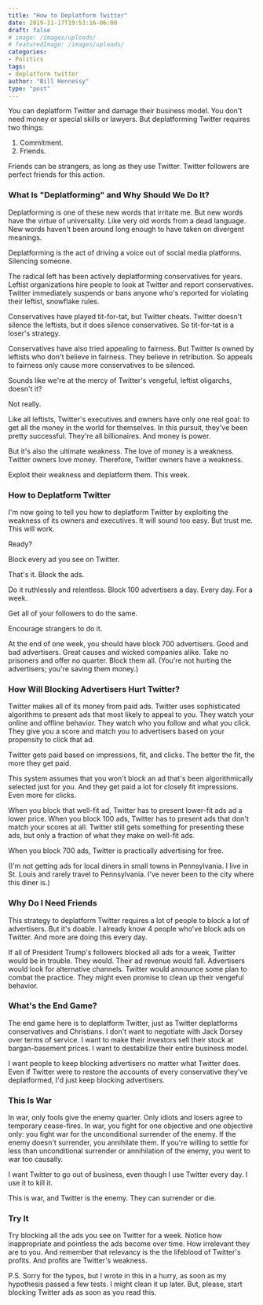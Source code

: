 ```yaml
---
title: "How to Deplatform Twitter"
date: 2019-11-17T19:53:16-06:00
draft: false
# image: /images/uploads/
# featuredImage: /images/uploads/
categories:
- Politics
tags:
- deplatform twitter
author: "Bill Hennessy"
type: "post"
---
```


You can deplatform Twitter and damage their business model. You don't need money or special skills or lawyers. But deplatforming Twitter requires two things:

1. Commitment.
2. Friends.

Friends can be strangers, as long as they use Twitter. Twitter followers are perfect friends for this action. 

### What Is "Deplatforming" and Why Should We Do It?

Deplatforming is one of these new words that irritate me. But new words have the virtue of universality. Like very old words from a dead language. New words haven't been around long enough to have taken on divergent meanings. 

Deplatforming is the act of driving a voice out of social media platforms. Silencing someone. 

The radical left has been actively deplatforming conservatives for years. Leftist organizations hire people to look at Twitter and report conservatives. Twitter immediately suspends or bans anyone who's reported for violating their leftist, snowflake rules. 

Conservatives have played tit-for-tat, but Twitter cheats. Twitter doesn't silence the leftists, but it does silence conservatives. So tit-for-tat is a loser's strategy. 

Conservatives have also tried appealing to fairness. But Twitter is owned by leftists who don't believe in fairness. They believe in retribution. So appeals to fairness only cause more conservatives to be silenced. 

Sounds like we're at the mercy of Twitter's vengeful, leftist oligarchs, doesn't it? 

Not really. 

Like all leftists, Twitter's executives and owners have only one real goal: to get all the money in the world for themselves. In this pursuit, they've been pretty successful. They're all billionaires. And money is power. 

But it's also the ultimate weakness. The love of money is a weakness. Twitter owners love money. Therefore, Twitter owners have a weakness.

Exploit their weakness and deplatform them. This week. 

### How to Deplatform Twitter

I'm now going to tell you how to deplatform Twitter by exploiting the weakness of its owners and executives. It will sound too easy. But trust me. This will work.

Ready?

Block every ad you see on Twitter. 

That's it. Block the ads. 

Do it ruthlessly and relentless. Block 100 advertisers a day. Every day. For a week. 

Get all of your followers to do the same. 

Encourage strangers to do it. 

At the end of one week, you should have block 700 advertisers. Good and bad advertisers. Great causes and wicked companies alike. Take no prisoners and offer no quarter. Block them all. (You're not hurting the advertisers; you're saving them money.)

### How Will Blocking Advertisers Hurt Twitter?

Twitter makes all of its money from paid ads. Twitter uses sophisticated algorithms to present ads that most likely to appeal to you. They watch your online and offline behavior. They watch who you follow and what you click. They give you a score and match you to advertisers based on your propensity to click that ad. 

Twitter gets paid based on impressions, fit, and clicks. The better the fit, the more they get paid. 

This system assumes that you won't block an ad that's been algorithmically selected just for you. And they get paid a lot for closely fit impressions. Even more for clicks.

When you block that well-fit ad, Twitter has to present lower-fit ads ad a lower price. When you block 100 ads, Twitter has to present ads that don't match your scores at all. Twitter still gets something for presenting these ads, but only a fraction of what they make on well-fit ads. 

When you block 700 ads, Twitter is practically advertising for free. 

(I'm not getting ads for local diners in small towns in Pennsylvania. I live in St. Louis and rarely travel to Pennsylvania. I've never been to the city where this diner is.)

### Why Do I Need Friends

This strategy to deplatform Twitter requires a lot of people to block a lot of advertisers. But it's doable. I already know 4 people who've block ads on Twitter. And more are doing this every day. 

If all of President Trump's followers blocked all ads for a week, Twitter would be in trouble. They would. Their ad revenue would fall. Advertisers would look for alternative channels. Twitter would announce some plan to combat the practice. They might even promise to clean up their vengeful behavior.

### What's the End Game?

The end game here is to deplatform Twitter, just as Twitter deplatforms conservatives and Christians. I don't want to negotiate with Jack Dorsey over terms of service. I want to make their investors sell their stock at bargan-basement prices. I want to destabilize their entire business model. 

I want people to keep blocking advertisers no matter what Twitter does. Even if Twitter were to restore the accounts of every conservative they've deplatformed, I'd just keep blocking advertisers. 

### This Is War

In war, only fools give the enemy quarter. Only idiots and losers agree to temporary cease-fires. In war, you fight for one objective and one objective only: you fight war for the unconditional surrender of the enemy. If the enemy doesn't surrender, you annihilate them. If you're willing to settle for less than unconditional surrender or annihilation of the enemy, you went to war too causally. 

I want Twitter to go out of business, even though I use Twitter every day. I use it to kill it.

This is war, and Twitter is the enemy. They can surrender or die. 

### Try It

Try blocking all the ads you see on Twitter for a week. Notice how inappropriate and pointless the ads become over time. How irrelevant they are to you. And remember that relevancy is the the lifeblood of Twitter's profits. And profits are Twitter's weakness. 

P.S. Sorry for the typos, but I wrote in this in a hurry, as soon as my hypothesis passed a few tests. I might clean it up later. But, please, start blocking Twitter ads as soon as you read this. 